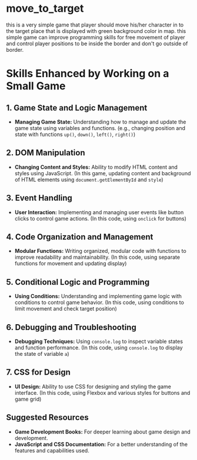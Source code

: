 # move_to_target
this is a very simple game that player should move his/her character in to the target place that is displayed with green background color in map. this simple game can improve programming skills for free movement of player and control player positions to be inside the border and don't go outside of border.




# Skills Enhanced by Working on a Small Game

## 1. **Game State and Logic Management**
- **Managing Game State:** Understanding how to manage and update the game state using variables and functions. (e.g., changing position and state with functions `up()`, `down()`, `left()`, `right()`)

## 2. **DOM Manipulation**
- **Changing Content and Styles:** Ability to modify HTML content and styles using JavaScript. (In this game, updating content and background of HTML elements using `document.getElementById` and `style`)

## 3. **Event Handling**
- **User Interaction:** Implementing and managing user events like button clicks to control game actions. (In this code, using `onclick` for buttons)

## 4. **Code Organization and Management**
- **Modular Functions:** Writing organized, modular code with functions to improve readability and maintainability. (In this code, using separate functions for movement and updating display)

## 5. **Conditional Logic and Programming**
- **Using Conditions:** Understanding and implementing game logic with conditions to control game behavior. (In this code, using conditions to limit movement and check target position)

## 6. **Debugging and Troubleshooting**
- **Debugging Techniques:** Using `console.log` to inspect variable states and function performance. (In this code, using `console.log` to display the state of variable `a`)

## 7. **CSS for Design**
- **UI Design:** Ability to use CSS for designing and styling the game interface. (In this code, using Flexbox and various styles for buttons and game grid)

## Suggested Resources
- **Game Development Books:** For deeper learning about game design and development.
- **JavaScript and CSS Documentation:** For a better understanding of the features and capabilities used.

